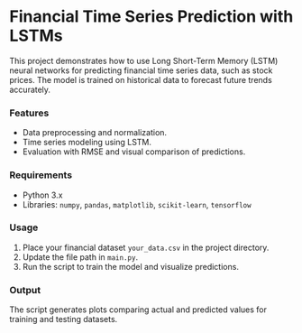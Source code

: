 # Financial Time Series Prediction with LSTMs

This project demonstrates how to use Long Short-Term Memory (LSTM) neural networks for predicting financial time series data, such as stock prices. The model is trained on historical data to forecast future trends accurately.

### Features
- Data preprocessing and normalization.
- Time series modeling using LSTM.
- Evaluation with RMSE and visual comparison of predictions.

### Requirements
- Python 3.x
- Libraries: `numpy`, `pandas`, `matplotlib`, `scikit-learn`, `tensorflow`

### Usage
1. Place your financial dataset `your_data.csv` in the project directory.
2. Update the file path in `main.py`.
3. Run the script to train the model and visualize predictions.

### Output
The script generates plots comparing actual and predicted values for training and testing datasets.

